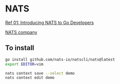# NATS

[Ref 01: Introducing NATS to Go Developers](https://shijuvar.medium.com/introducing-nats-to-go-developers-3cfcb98c21d0)

[NATS company](https://synadia.com/ngs)

## To install

``` sh
go install github.com/nats-io/natscli/nats@latest
export EDITOR=vim 

nats context save --select demo
nats context edit demo

```
